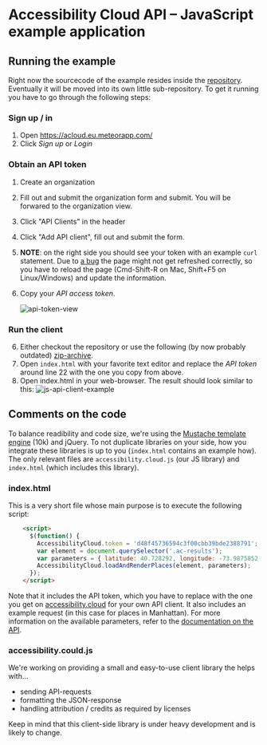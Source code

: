 # Accessibility Cloud API – JavaScript example application


## Running the example

Right now the sourcecode of the example resides inside the [repository](https://github.com/sozialhelden/accessibility-cloud/tree/master/public/js-example). Eventually it will be moved into its own little sub-repository. To get it running you have to go through the following steps:

### Sign up / in

1. Open https://acloud.eu.meteorapp.com/
2. Click *Sign up* or *Login*

### Obtain an API token

1. Create an organization

2. Fill out and submit the organization form and submit. You will be forwared to the organization view.

3. Click "API Clients" in the header

4. Click "Add API client", fill out and submit the form.

5. **NOTE**: on the right side you should see your token with an example `curl` statement. Due to [a bug](https://trello.com/c/zLtQocpn/211-api-token-not-displayed-after-creating-the-first-api-client-of-a-new-organizations) the page might not get refreshed correctly, so you have to reload the page (Cmd-Shift-R on Mac, Shift+F5 on Linux/Windows) and update the information.

6. Copy your *API access token*.

    ![api-token-view](http://i.imgur.com/SLkyvER.png)

### Run the client

6. Either checkout the repository or use the following (by now probably outdated) [zip-archive](https://dl.dropboxusercontent.com/u/5503063/ac/examples/js-example.zip).
7. Open `index.html` with your favorite text editor and replace the *API token* around line 22 with the one you copy from above.
8. Open index.html in your web-browser. The result should look similar to this: ![js-api-client-example](http://i.imgur.com/kfk0cMS.png)

## Comments on the code

To balance readibility and code size, we're using the [Mustache template engine](https://github.com/janl/mustache.js) (10k) and jQuery. To not duplicate libraries on your side, how you integrate these libraries is up to you (`index.html` contains an example how). The only relevant files are `accessibility.cloud.js` (our JS library) and `index.html` (which includes this library).

### index.html

This is a very short file whose main purpose is to execute the following script:

```html
    <script>
      $(function() {
        AccessibilityCloud.token = 'd48f45736594c3f00cbb39bde2388791'; // <-- Replace this token with your own
        var element = document.querySelector('.ac-results');
        var parameters = { latitude: 40.728292, longitude: -73.9875852, accuracy: 10000, limit: 100 };
        AccessibilityCloud.loadAndRenderPlaces(element, parameters);
      });
    </script>
```

Note that it includes the API token, which you have to replace with the one you get on [accessibility.cloud](https://acloud.eu.meteorapp.com) for your own API client. It also includes an example request (in this case for places in Manhattan). For more information on the available parameters, refer to the [documentation on the API](https://github.com/sozialhelden/accessibility-cloud/blob/master/docs/json-api.md).

### accessibility.could.js

We're working on providing a small and easy-to-use client library the helps with…

- sending API-requests
- formatting the JSON-response
- handling attribution / credits as required by licenses

Keep in mind that this client-side library is under heavy development and is likely to change.
